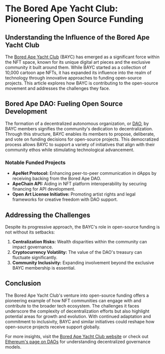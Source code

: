 # The Bored Ape Yacht Club: Pioneering Open Source Funding

## Understanding the Influence of the Bored Ape Yacht Club

The [Bored Ape Yacht Club](https://boredapeyachtclub.com/) (BAYC) has emerged as a significant force within the NFT space, known for its unique digital art pieces and the exclusive community it built around them. While BAYC started as a collection of 10,000 cartoon ape NFTs, it has expanded its influence into the realm of technology through innovative approaches to funding open-source projects. This article explores how BAYC is contributing to the open-source movement and addresses the challenges they face.

## Bored Ape DAO: Fueling Open Source Development

The formation of a decentralized autonomous organization, or [DAO](https://ethereum.org/en/dao/#what-is-a-dao), by BAYC members signifies the community's dedication to decentralization. Through this structure, BAYC enables its members to propose, deliberate, and vote on funding decisions for open-source projects. This democratized process allows BAYC to support a variety of initiatives that align with their community ethos while stimulating technological advancement.

### Notable Funded Projects

- **ApeNet Protocol:** Enhancing peer-to-peer communication in dApps by receiving backing from the Bored Ape DAO.
- **ApeChain API:** Aiding in NFT platform interoperability by securing financing for API development.
- **Open Art License Initiative:** Promoting artist rights and legal frameworks for creative freedom with DAO support.

## Addressing the Challenges

Despite its progressive approach, the BAYC's role in open-source funding is not without its setbacks:

1. **Centralization Risks:** Wealth disparities within the community can impact governance.
2. **Cryptocurrency Volatility:** The value of the DAO's treasury can fluctuate significantly.
3. **Community Inclusivity:** Expanding involvement beyond the exclusive BAYC membership is essential.

## Conclusion

The Bored Ape Yacht Club's venture into open-source funding offers a pioneering example of how NFT communities can engage with and contribute to the broader tech ecosystem. The challenges it faces underscore the complexity of decentralization efforts but also highlight potential areas for growth and evolution. With continued adaptation and commitment to inclusivity, BAYC and similar initiatives could reshape how open-source projects receive support globally.

For more insights, visit the [Bored Ape Yacht Club website](https://boredapeyachtclub.com/) or check out [Ethereum's page on DAOs](https://ethereum.org/en/dao/) for understanding decentralized governance models.